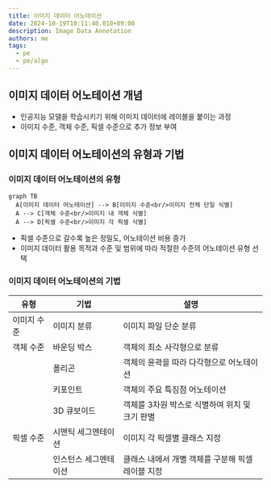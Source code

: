 ```yaml
---
title: 이미지 데이터 어노테이션
date: 2024-10-19T10:11:40.010+09:00
description: Image Data Annotation
authors: me
tags:
  - pe
  - pe/algo 
---
```


## 이미지 데이터 어노테이션 개념

- 인공지능 모델을 학습시키기 위해 이미지 데이터에 레이블을 붙이는 과정
- 이미지 수준, 객체 수준, 픽셀 수준으로 추가 정보 부여

## 이미지 데이터 어노테이션의 유형과 기법

### 이미지 데이터 어노테이션의 유형

```mermaid
graph TB
  A[이미지 데이터 어노테이션] --> B[이미지 수준<br/>이미지 전체 단일 식별]
  A --> C[객체 수준<br/>이미지 내 객체 식별]
  A --> D[픽셀 수준<br/>이미지 각 픽셀 식별]
```

- 픽셀 수준으로 갈수록 높은 정밀도, 어노테이션 비용 증가
- 이미지 데이터 활용 목적과 수준 및 범위에 따라 적절한 수준의 어노테이션 유형 선택

### 이미지 데이터 어노테이션의 기법

| 유형 | 기법 | 설명 |
| --- | --- | --- |
| 이미지 수준 | 이미지 분류 | 이미지 파일 단순 분류 |
| 객체 수준 | 바운딩 박스 | 객체의 최소 사각형으로 분류 |
| | 폴리곤 | 객체의 윤곽을 따라 다각형으로 어노테이션 |
| | 키포인트 | 객체의 주요 특징점 어노테이션 |
| | 3D 큐보이드 | 객체를 3차원 박스로 식별하여 위치 및 크기 판별 |
| 픽셀 수준 | 시맨틱 세그멘테이션 | 이미지 각 픽셀별 클래스 지정 |
| | 인스턴스 세그멘테이션 | 클래스 내에서 개별 객체를 구분해 픽셀 레이블 지정 |
